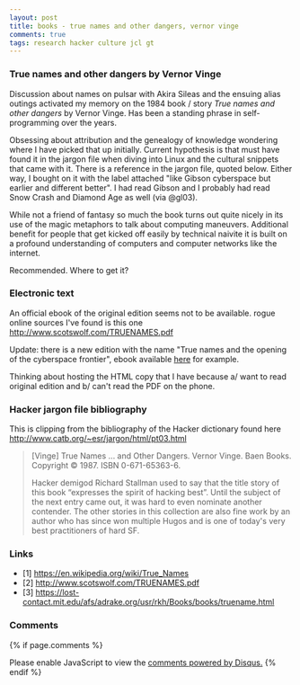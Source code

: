 ```yaml
---
layout: post
title: books - true names and other dangers, vernor vinge
comments: true
tags: research hacker culture jcl gt
---
```


### True names and other dangers by Vernor Vinge

Discussion about names on pulsar with Akira Sileas and the ensuing
alias outings activated my memory on the 1984 book / story *True names
and other dangers* by Vernor Vinge. Has been a standing phrase in
self-programming over the years.

Obsessing about attribution and the genealogy of knowledge wondering
where I have picked that up initially. Current hypothesis is that must
have found it in the jargon file when diving into Linux and the
cultural snippets that came with it. There is a reference in the
jargon file, quoted below. Either way, I bought on it with the label
attached "like Gibson cyberspace but earlier and different better". I
had read Gibson and I probably had read Snow Crash and Diamond Age as
well (via @gl03).

While not a friend of fantasy so much the book turns out quite nicely
in its use of the magic metaphors to talk about computing
maneuvers. Additional benefit for people that get kicked off easily by
technical naivite it is built on a profound understanding of computers
and computer networks like the internet.

Recommended. Where to get it?

### Electronic text

An official ebook of the original edition seems not to be
available. rogue online sources I've found is this one
<http://www.scotswolf.com/TRUENAMES.pdf>

Update: there is a new edition with the name "True names and the
opening of the cyberspace frontier", ebook available
[here](https://www.buecher.de/shop/science-fiction/true-names-ebook-epub/vinge-vernor/products_products/detail/prod_id/45324784/)
for example.

Thinking about hosting the HTML copy that I have because a/ want to
read original edition and b/ can't read the PDF on the phone.

### Hacker jargon file bibliography

This is clipping from the bibliography of the Hacker dictionary found
here <http://www.catb.org/~esr/jargon/html/pt03.html>

> [Vinge] True Names ... and Other Dangers. Vernor Vinge. Baen Books. Copyright © 1987. ISBN 0-671-65363-6.
>
> Hacker demigod Richard Stallman used to say that the title story of
> this book “expresses the spirit of hacking best”. Until the subject
> of the next entry came out, it was hard to even nominate another
> contender. The other stories in this collection are also fine work
> by an author who has since won multiple Hugos and is one of today's
> very best practitioners of hard SF.

### Links
- [1] https://en.wikipedia.org/wiki/True_Names
- [2] http://www.scotswolf.com/TRUENAMES.pdf
- [3] https://lost-contact.mit.edu/afs/adrake.org/usr/rkh/Books/books/truename.html

### Comments

{% if page.comments %}
<div id="disqus_thread"></div>
<script>

/**
*  RECOMMENDED CONFIGURATION VARIABLES: EDIT AND UNCOMMENT THE SECTION BELOW TO INSERT DYNAMIC VALUES FROM YOUR PLATFORM OR CMS.
*  LEARN WHY DEFINING THESE VARIABLES IS IMPORTANT: https://disqus.com/admin/universalcode/#configuration-variables*/
/*
var disqus_config = function () {
this.page.url = PAGE_URL;  // Replace PAGE_URL with your page's canonical URL variable
this.page.identifier = PAGE_IDENTIFIER; // Replace PAGE_IDENTIFIER with your page's unique identifier variable
};
*/
(function() { // DON'T EDIT BELOW THIS LINE
var d = document, s = d.createElement('script');
s.src = '//x75.disqus.com/embed.js';
s.setAttribute('data-timestamp', +new Date());
(d.head || d.body).appendChild(s);
})();
</script>
<noscript>Please enable JavaScript to view the <a href="https://disqus.com/?ref_noscript">comments powered by Disqus.</a></noscript>
{% endif %}

